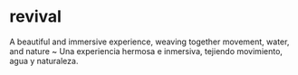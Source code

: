 # revival
A beautiful and immersive experience, weaving together movement, water, and nature
~
Una experiencia hermosa e inmersiva, tejiendo movimiento, agua y naturaleza.
